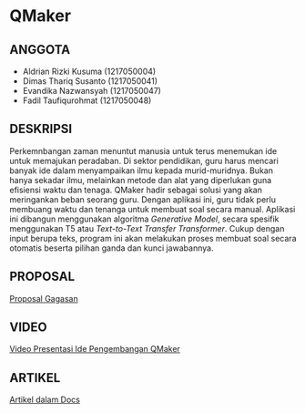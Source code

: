 # QMaker

## ANGGOTA
- Aldrian Rizki Kusuma (1217050004)
- Dimas Thariq Susanto (1217050041)
- Evandika Nazwansyah  (1217050047)
- Fadil Taufiqurohmat  (1217050048)

## DESKRIPSI
Perkemnbangan zaman menuntut manusia untuk terus menemukan ide untuk memajukan peradaban. Di sektor pendidikan, guru harus mencari banyak ide dalam menyampaikan ilmu kepada murid-muridnya. Bukan hanya sekadar ilmu, melainkan metode dan alat yang diperlukan guna efisiensi waktu dan tenaga. QMaker hadir sebagai solusi yang akan meringankan beban seorang guru. Dengan aplikasi ini, guru tidak perlu membuang waktu dan tenanga untuk membuat soal secara manual. Aplikasi ini dibangun menggunakan algoritma _Generative Model_, secara spesifik menggunakan T5 atau _Text-to-Text Transfer Transformer_. Cukup dengan input berupa teks, program ini akan melakukan proses membuat soal secara otomatis beserta pilihan ganda dan kunci jawabannya. 

## PROPOSAL
[Proposal Gagasan](https://www.canva.com/design/DAGELhtWJAs/GJlrwZ0B9NCC39q6bGVPbw/edit?utm_content=DAGELhtWJAs&utm_campaign=designshare&utm_medium=link2&utm_source=sharebutton)

## VIDEO
[Video Presentasi Ide Pengembangan QMaker](https://youtu.be/dH5sjRVsCKA)

## ARTIKEL
[Artikel dalam Docs](https://docs.google.com/document/d/1rfx75tWxYqcFXNrcPkEJu_aF8SpMAmboqPnHsv9X7dA/edit?usp=sharing)
